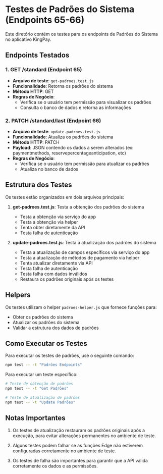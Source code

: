 # Testes de Padrões do Sistema (Endpoints 65-66)

Este diretório contém os testes para os endpoints de Padrões do Sistema no aplicativo KingPay.

## Endpoints Testados

### 1. GET /standard (Endpoint 65)
- **Arquivo de teste**: `get-padroes.test.js`
- **Funcionalidade**: Retorna os padrões do sistema
- **Método HTTP**: GET
- **Regras de Negócio**:
  - Verifica se o usuário tem permissão para visualizar os padrões
  - Consulta o banco de dados e retorna as informações

### 2. PATCH /standard/last (Endpoint 66)
- **Arquivo de teste**: `update-padroes.test.js`
- **Funcionalidade**: Atualiza os padrões do sistema
- **Método HTTP**: PATCH
- **Payload**: JSON contendo os dados a serem alterados (ex: paymentmethods, reservepercentageanticipation, etc)
- **Regras de Negócio**:
  - Verifica se o usuário tem permissão para atualizar os padrões
  - Atualiza no banco de dados

## Estrutura dos Testes

Os testes estão organizados em dois arquivos principais:

1. **get-padroes.test.js**: Testa a obtenção dos padrões do sistema
   - Testa a obtenção via serviço do app
   - Testa a obtenção via helper
   - Tenta obter diretamente da API
   - Testa falha de autenticação

2. **update-padroes.test.js**: Testa a atualização dos padrões do sistema
   - Testa a atualização de campos específicos via serviço do app
   - Testa a atualização de métodos de pagamento via helper
   - Tenta atualizar diretamente via API
   - Testa falha de autenticação
   - Testa falha com dados inválidos
   - Restaura os padrões originais após os testes

## Helpers

Os testes utilizam o helper `padroes-helper.js` que fornece funções para:
- Obter os padrões do sistema
- Atualizar os padrões do sistema
- Validar a estrutura dos dados de padrões

## Como Executar os Testes

Para executar os testes de padrões, use o seguinte comando:

```bash
npm test -- -t "Padrões Endpoints"
```

Para executar um teste específico:

```bash
# Teste de obtenção de padrões
npm test -- -t "Get Padrões"

# Teste de atualização de padrões
npm test -- -t "Update Padrões"
```

## Notas Importantes

1. Os testes de atualização restauram os padrões originais após a execução, para evitar alterações permanentes no ambiente de teste.

2. Alguns testes podem falhar se as funções Edge não estiverem configuradas corretamente no ambiente de teste.

3. Os testes de falha são importantes para garantir que a API valida corretamente os dados e as permissões. 